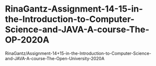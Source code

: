 # RinaGantz-Assignment-14-15-in-the-Introduction-to-Computer-Science-and-JAVA-A-course-The-OP-2020A
RinaGantz/Assignment-14+15-in-the-Introduction-to-Computer-Science-and-JAVA-A-course-The-Open-University-2020A
